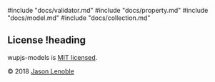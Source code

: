#include "docs/validator.md"
#include "docs/property.md"
#include "docs/model.md"
#include "docs/collection.md"

## License !heading

wupjs-models is [MIT licensed](./LICENSE).

© 2018 [Jason Lenoble](mailto:jason.lenoble@gmail.com)
